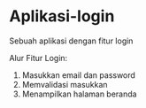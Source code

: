 # Aplikasi-login
Sebuah aplikasi dengan fitur login

Alur Fitur Login:
1. Masukkan email dan password
2. Memvalidasi masukkan
3. Menampilkan halaman beranda
